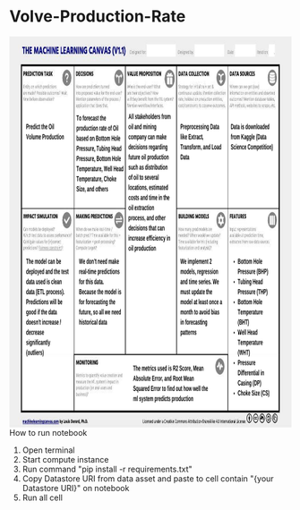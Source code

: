 # Volve-Production-Rate

<img align="left" width="1400" height="700" src="https://github.com/GitHub-Nawatech-Lab/Volve-Production-Rate/blob/c43c6c1f1e107a13decfdc80466827dd035e2a4e/Volve%20ML%20Canvas.png">


How to run notebook

1. Open terminal
2. Start compute instance
3. Run command "pip install -r requirements.txt"
4. Copy Datastore URI from data asset and paste to cell contain "{your Datastore URI}" on notebook
5. Run all cell